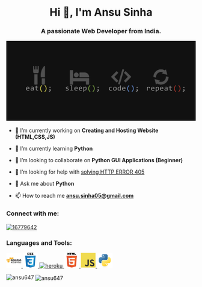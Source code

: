 <h1 align="center">Hi 👋, I'm Ansu Sinha</h1>
<h3 align="center">A passionate Web Developer from India.</h3>

<img src="img1.png" width="650">

- 🔭 I’m currently working on **Creating and Hosting Website (HTML,CSS,JS)**

- 🌱 I’m currently learning **Python**

- 👯 I’m looking to collaborate on **Python GUI Applications (Beginner)**

- 🤝 I’m looking for help with [solving HTTP ERROR 405](https://github.com/ansu647/CoWIN-sample)

- 💬 Ask me about **Python**

- 📫 How to reach me **ansu.sinha05@gmail.com**

<h3 align="left">Connect with me:</h3>
<p align="left">
<a href="https://stackoverflow.com/users/16779642" target="blank"><img align="center" src="https://raw.githubusercontent.com/rahuldkjain/github-profile-readme-generator/master/src/images/icons/Social/stack-overflow.svg" alt="16779642" height="30" width="40" /></a>
</p>

<h3 align="left">Languages and Tools:</h3>
<p align="left"> <a href="https://aws.amazon.com" target="_blank" rel="noreferrer"> <img src="https://raw.githubusercontent.com/devicons/devicon/master/icons/amazonwebservices/amazonwebservices-original-wordmark.svg" alt="aws" width="40" height="40"/> </a> <a href="https://www.w3schools.com/css/" target="_blank" rel="noreferrer"> <img src="https://raw.githubusercontent.com/devicons/devicon/master/icons/css3/css3-original-wordmark.svg" alt="css3" width="40" height="40"/> </a> <a href="https://heroku.com" target="_blank" rel="noreferrer"> <img src="https://www.vectorlogo.zone/logos/heroku/heroku-icon.svg" alt="heroku" width="40" height="40"/> </a> <a href="https://www.w3.org/html/" target="_blank" rel="noreferrer"> <img src="https://raw.githubusercontent.com/devicons/devicon/master/icons/html5/html5-original-wordmark.svg" alt="html5" width="40" height="40"/> </a> <a href="https://developer.mozilla.org/en-US/docs/Web/JavaScript" target="_blank" rel="noreferrer"> <img src="https://raw.githubusercontent.com/devicons/devicon/master/icons/javascript/javascript-original.svg" alt="javascript" width="40" height="40"/> </a> <a href="https://www.python.org" target="_blank" rel="noreferrer"> <img src="https://raw.githubusercontent.com/devicons/devicon/master/icons/python/python-original.svg" alt="python" width="40" height="40"/> </a> </p>

<p><img align="left" src="https://github-readme-stats.vercel.app/api/top-langs?username=ansu647&show_icons=true&locale=en&layout=compact" alt="ansu647" /></p>

<p>&nbsp;<img align="center" src="https://github-readme-stats.vercel.app/api?username=ansu647&show_icons=true&locale=en" alt="ansu647" /></p>

